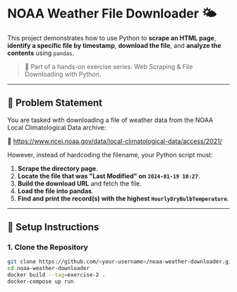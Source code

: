 # NOAA Weather File Downloader 🌤️

This project demonstrates how to use Python to **scrape an HTML page**, **identify a specific file by timestamp**, **download the file**, and **analyze the contents** using `pandas`.

> 🚀 Part of a hands-on exercise series: Web Scraping & File Downloading with Python.

---

## 🧠 Problem Statement

You are tasked with downloading a file of weather data from the NOAA Local Climatological Data archive:

📁 https://www.ncei.noaa.gov/data/local-climatological-data/access/2021/

However, instead of hardcoding the filename, your Python script must:

1. **Scrape the directory page**.
2. **Locate the file that was "Last Modified" on `2024-01-19 10:27`**.
3. **Build the download URL** and fetch the file.
4. **Load the file into pandas**.
5. **Find and print the record(s) with the highest `HourlyDryBulbTemperature`**.

---

## 🔧 Setup Instructions

### 1. Clone the Repository
```bash
git clone https://github.com/<your-username>/noaa-weather-downloader.git
cd noaa-weather-downloader
docker build --tag=exercise-2 .
docker-compose up run
